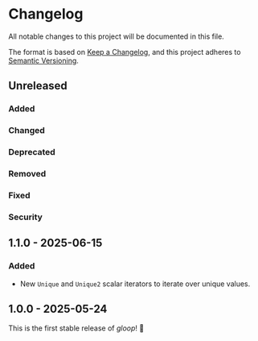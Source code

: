 # Changelog

All notable changes to this project will be documented in this file.

The format is based on [Keep a Changelog](https://keepachangelog.com/en/1.1.0/), and this project adheres to [Semantic Versioning](https://semver.org/spec/v2.0.0.html).

## Unreleased

### Added

### Changed

### Deprecated

### Removed

### Fixed

### Security

## 1.1.0 - 2025-06-15

### Added

- New `Unique` and `Unique2` scalar iterators to iterate over unique values.

## 1.0.0 - 2025-05-24

This is the first stable release of *gloop*! :tada:
